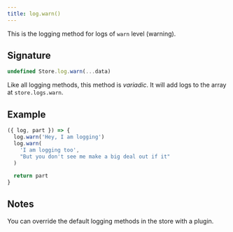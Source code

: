 ```yaml
---
title: log.warn()
---
```


This is the logging method for logs of `warn` level (warning).

## Signature

```js
undefined Store.log.warn(...data)
```

Like all logging methods, this method is _variadic_.
It will add logs to the array at `store.logs.warn`.

## Example

```js
({ log, part }) => {
  log.warn('Hey, I am logging')
  log.warn(
    'I am logging too',
    "But you don't see me make a big deal out if it"
  )
   
  return part
}
```

## Notes

You can override the default logging methods in the store with a plugin.
